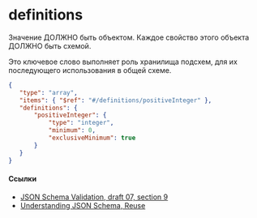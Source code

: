 # definitions
Значение ДОЛЖНО быть объектом. Каждое свойство этого объекта ДОЛЖНО быть схемой.

Это ключевое слово выполняет роль хранилища подсхем, для их последующего использования в общей схеме.

```json
{
   "type": "array",
   "items": { "$ref": "#/definitions/positiveInteger" },
   "definitions": {
       "positiveInteger": {
           "type": "integer",
           "minimum": 0,
           "exclusiveMinimum": true
       }
   }
}
```

#### Ссылки
- [JSON Schema Validation, draft 07, section 9](https://json-schema.org/draft-07/json-schema-validation.html#rfc.section.9)
- [Understanding JSON Schema, Reuse](https://json-schema.org/understanding-json-schema/structuring.html#reuse)
